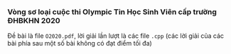 ### Vòng sơ loại cuộc thi Olympic Tin Học Sinh Viên cấp trường ĐHBKHN 2020

Đề bài là file `O2020.pdf`, lời giải lần lượt là các file `.cpp` (các lời giải của các bài phía sau một số bài không có đạt điểm tối đa)
